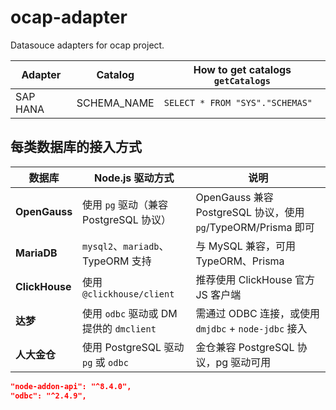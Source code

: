 # ocap-adapter

Datasouce adapters for ocap project.

| Adapter | Catalog | How to get catalogs `getCatalogs` |
| --- | --- | --- |
| SAP HANA | SCHEMA_NAME | `SELECT * FROM "SYS"."SCHEMAS"` |

## 每类数据库的接入方式
| 数据库            | Node.js 驱动方式                    | 说明                                                   |
| -------------- | ------------------------------- | ---------------------------------------------------- |
| **OpenGauss**  | 使用 `pg` 驱动（兼容 PostgreSQL 协议）    | OpenGauss 兼容 PostgreSQL 协议，使用 `pg`/TypeORM/Prisma 即可 |
| **MariaDB**    | `mysql2`、`mariadb`、TypeORM 支持   | 与 MySQL 兼容，可用 TypeORM、Prisma                         |
| **ClickHouse** | 使用 `@clickhouse/client`         | 推荐使用 ClickHouse 官方 JS 客户端                            |
| **达梦**         | 使用 `odbc` 驱动或 DM 提供的 `dmclient` | 需通过 ODBC 连接，或使用 `dmjdbc` + `node-jdbc` 接入            |
| **人大金仓**       | 使用 PostgreSQL 驱动 `pg` 或 `odbc`  | 金仓兼容 PostgreSQL 协议，pg 驱动可用                           |

```json
"node-addon-api": "^8.4.0",
"odbc": "^2.4.9",
```
